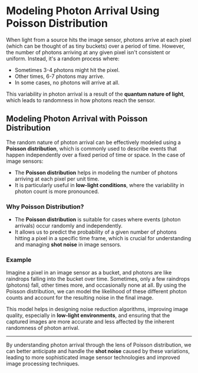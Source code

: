 # Modeling Photon Arrival Using Poisson Distribution

When light from a source hits the image sensor, photons arrive at each pixel (which can be thought of as tiny buckets) over a period of time. However, the number of photons arriving at any given pixel isn't consistent or uniform. Instead, it's a random process where:

- Sometimes 3-4 photons might hit the pixel.
- Other times, 6-7 photons may arrive.
- In some cases, no photons will arrive at all.

This variability in photon arrival is a result of the **quantum nature of light**, which leads to randomness in how photons reach the sensor.

## Modeling Photon Arrival with Poisson Distribution

The random nature of photon arrival can be effectively modeled using a **Poisson distribution**, which is commonly used to describe events that happen independently over a fixed period of time or space. In the case of image sensors:

- The **Poisson distribution** helps in modeling the number of photons arriving at each pixel per unit time.
- It is particularly useful in **low-light conditions**, where the variability in photon count is more pronounced.

### Why Poisson Distribution?

- The **Poisson distribution** is suitable for cases where events (photon arrivals) occur randomly and independently.
- It allows us to predict the probability of a given number of photons hitting a pixel in a specific time frame, which is crucial for understanding and managing **shot noise** in image sensors.

### Example

Imagine a pixel in an image sensor as a bucket, and photons are like raindrops falling into the bucket over time. Sometimes, only a few raindrops (photons) fall, other times more, and occasionally none at all. By using the Poisson distribution, we can model the likelihood of these different photon counts and account for the resulting noise in the final image.

This model helps in designing noise reduction algorithms, improving image quality, especially in **low-light environments**, and ensuring that the captured images are more accurate and less affected by the inherent randomness of photon arrival.

---

By understanding photon arrival through the lens of Poisson distribution, we can better anticipate and handle the **shot noise** caused by these variations, leading to more sophisticated image sensor technologies and improved image processing techniques.
